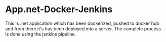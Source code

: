 # App.net-Docker-Jenkins
This is .net application which has been dockerized, pushed to docker hub and from there it's has been deployed into a server.
The complete process is done using the jenkins pipeline.
